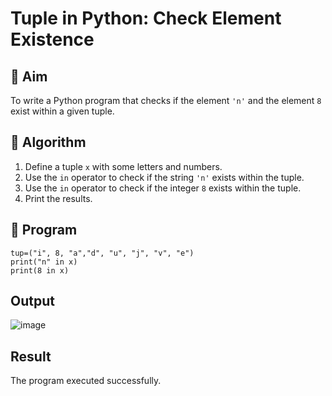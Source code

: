 # Tuple in Python: Check Element Existence

## 🎯 Aim
To write a Python program that checks if the element `'n'` and the element `8` exist within a given tuple.

## 🧠 Algorithm
1. Define a tuple `x` with some letters and numbers.
2. Use the `in` operator to check if the string `'n'` exists within the tuple.
3. Use the `in` operator to check if the integer `8` exists within the tuple.
4. Print the results.

## 🧾 Program
```
tup=("i", 8, "a","d", "u", "j", "v", "e") 
print("n" in x) 
print(8 in x)
```
## Output

![image](https://github.com/user-attachments/assets/1437729a-e9d1-42b0-a141-55f63d4cf898)

## Result
The program executed successfully.
